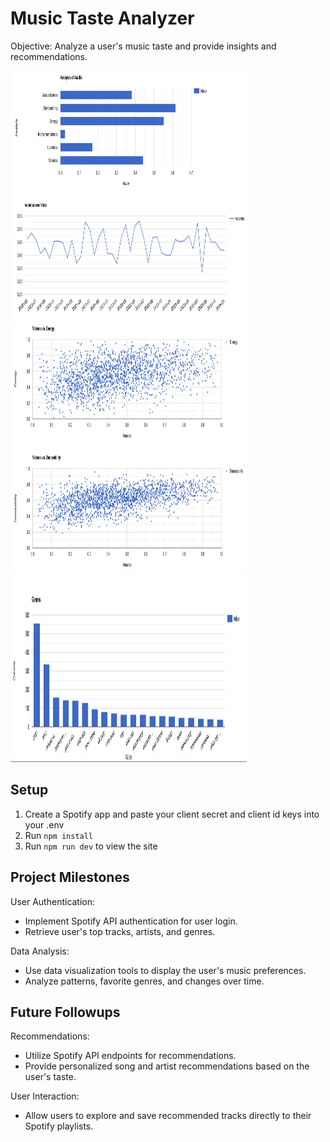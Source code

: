 # Music Taste Analyzer

Objective: Analyze a user's music taste and provide insights and recommendations.

<img src="./images/ss1.png" height="400" width="75%">
<img src="./images/ss2.png" height="400" width="75%">
<img src="./images/ss3.png" height="300" width="75%">

## Setup

1. Create a Spotify app and paste your client secret and client id keys into your .env
2. Run `npm install`
3. Run `npm run dev` to view the site

## Project Milestones

User Authentication:

- Implement Spotify API authentication for user login.
- Retrieve user's top tracks, artists, and genres.

Data Analysis:

- Use data visualization tools to display the user's music preferences.
- Analyze patterns, favorite genres, and changes over time.

## Future Followups

Recommendations:

- Utilize Spotify API endpoints for recommendations.
- Provide personalized song and artist recommendations based on the user's taste.

User Interaction:

- Allow users to explore and save recommended tracks directly to their Spotify playlists.
